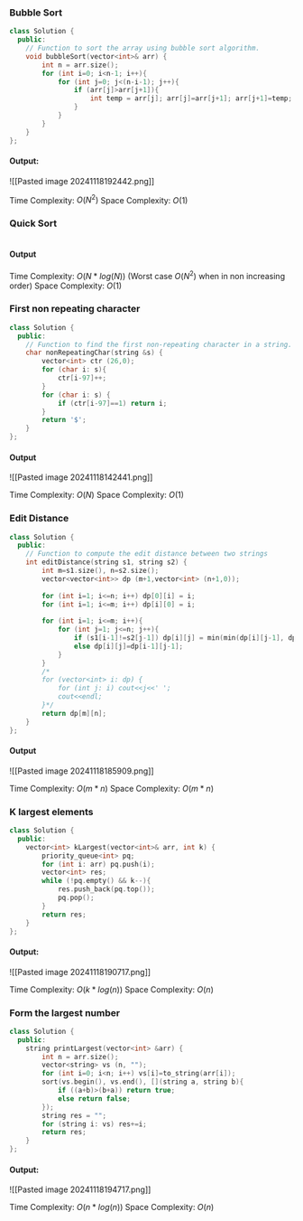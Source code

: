### Bubble Sort
```cpp
class Solution {
  public:
    // Function to sort the array using bubble sort algorithm.
    void bubbleSort(vector<int>& arr) {
        int n = arr.size();
        for (int i=0; i<n-1; i++){
            for (int j=0; j<(n-i-1); j++){
                if (arr[j]>arr[j+1]){
                    int temp = arr[j]; arr[j]=arr[j+1]; arr[j+1]=temp;
                }
            }
        }
    }
};
```
#### Output: 
![[Pasted image 20241118192442.png]]

Time Complexity: $O(N^2)$
Space Complexity: $O(1)$
### Quick Sort
```cpp
```
#### Output


Time Complexity: $O(N*log(N))$ (Worst case $O(N^2)$ when in non increasing order)
Space Complexity: $O(1)$
### First non repeating character
```cpp
class Solution {
  public:
    // Function to find the first non-repeating character in a string.
    char nonRepeatingChar(string &s) {
        vector<int> ctr (26,0);
        for (char i: s){
            ctr[i-97]++;
        }
        for (char i: s) {
            if (ctr[i-97]==1) return i;
        }
        return '$';
    }
};
```
#### Output
![[Pasted image 20241118142441.png]]

Time Complexity: $O(N)$
Space Complexity: $O(1)$

### Edit Distance
```cpp
class Solution {
  public:
    // Function to compute the edit distance between two strings
    int editDistance(string s1, string s2) {
        int m=s1.size(), n=s2.size();
        vector<vector<int>> dp (m+1,vector<int> (n+1,0));
        
        for (int i=1; i<=n; i++) dp[0][i] = i;
        for (int i=1; i<=m; i++) dp[i][0] = i;
        
        for (int i=1; i<=m; i++){
            for (int j=1; j<=n; j++){
                if (s1[i-1]!=s2[j-1]) dp[i][j] = min(min(dp[i][j-1], dp[i-1][j]), dp[i-1][j-1])+1;
                else dp[i][j]=dp[i-1][j-1];
            }
        }
        /*
        for (vector<int> i: dp) {
            for (int j: i) cout<<j<<' ';
            cout<<endl;
        }*/
        return dp[m][n];
    }
};
```

#### Output
![[Pasted image 20241118185909.png]]

Time Complexity: $O(m*n)$
Space Complexity: $O(m*n)$

### K largest elements
```cpp
class Solution {
  public:
    vector<int> kLargest(vector<int>& arr, int k) {
        priority_queue<int> pq;
        for (int i: arr) pq.push(i);
        vector<int> res;
        while (!pq.empty() && k--){
            res.push_back(pq.top());
            pq.pop();
        }
        return res;
    }
};
```
#### Output:
![[Pasted image 20241118190717.png]]

Time Complexity: $O(k*log(n))$
Space Complexity: $O(n)$

### Form the largest number
```cpp
class Solution {
  public:
    string printLargest(vector<int> &arr) {
        int n = arr.size();
        vector<string> vs (n, "");
        for (int i=0; i<n; i++) vs[i]=to_string(arr[i]);
        sort(vs.begin(), vs.end(), [](string a, string b){
            if ((a+b)>(b+a)) return true;
            else return false;
        });
        string res = "";
        for (string i: vs) res+=i;
        return res;
    }
};
```
#### Output:
![[Pasted image 20241118194717.png]]

Time Complexity: $O(n*log(n))$
Space Complexity: $O(n)$